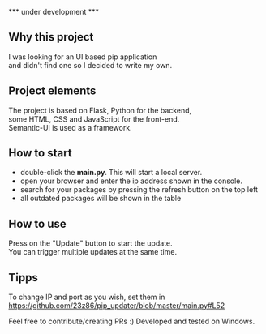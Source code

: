 *** under development ***

## **Why this project**
I was looking for an UI based pip application<br>
and didn't find one so I decided to write my own.

## **Project elements**
The project is based on Flask, Python for the backend,<br>
some HTML, CSS and JavaScript for the front-end.<br>
Semantic-UI is used as a framework.<br>

## **How to start**
- double-click the **main.py**. This will start a local server.
- open your browser and enter the ip address shown in the console.
- search for your packages by pressing the refresh button on the top left
- all outdated packages will be shown in the table

## **How to use**
Press on the "Update" button to start the update.<br>
You can trigger multiple updates at the same time.

## **Tipps**
To change IP and port as you wish, set them in https://github.com/23z86/pip_updater/blob/master/main.py#L52

Feel free to contribute/creating PRs :)
Developed and tested on Windows.
